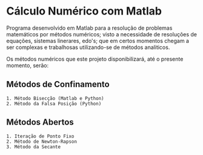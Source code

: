 # Cálculo Numérico com Matlab

Programa desenvolvido em Matlab para a resolução de problemas matemáticos por métodos numéricos; visto a necessidade de resoluções de equações, sistemas linerares, edo's; que em certos momentos chegam a ser complexas e trabalhosas utilizando-se de métodos analiticos.

Os métodos numéricos que este projeto disponibilizará, até o presente momento, serão:

## Métodos de Confinamento
    1. Método Bisecção (Matlab e Python)
    2. Método da Falsa Posição (Python)

## Métodos Abertos
    1. Iteração de Ponto Fixo
    2. Método de Newton-Rapson
    3. Método da Secante
    
    
